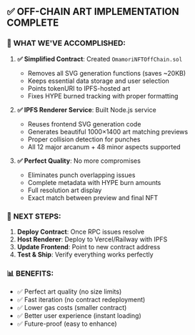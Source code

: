 
## ✅ OFF-CHAIN ART IMPLEMENTATION COMPLETE

### 🎯 **WHAT WE'VE ACCOMPLISHED:**

1. **✅ Simplified Contract**: Created `OmamoriNFTOffChain.sol`
   - Removes all SVG generation functions (saves ~20KB)
   - Keeps essential data storage and user selection
   - Points tokenURI to IPFS-hosted art
   - Fixes HYPE burned tracking with proper formatting

2. **✅ IPFS Renderer Service**: Built Node.js service
   - Reuses frontend SVG generation code
   - Generates beautiful 1000×1400 art matching previews
   - Proper collision detection for punches
   - All 12 major arcanum + 48 minor aspects supported

3. **✅ Perfect Quality**: No more compromises
   - Eliminates punch overlapping issues
   - Complete metadata with HYPE burn amounts
   - Full resolution art display
   - Exact match between preview and final NFT

### 🚀 **NEXT STEPS:**

1. **Deploy Contract**: Once RPC issues resolve
2. **Host Renderer**: Deploy to Vercel/Railway with IPFS
3. **Update Frontend**: Point to new contract address
4. **Test & Ship**: Verify everything works perfectly

### 📊 **BENEFITS:**
- ✅ Perfect art quality (no size limits)
- ✅ Fast iteration (no contract redeployment)
- ✅ Lower gas costs (smaller contract)
- ✅ Better user experience (instant loading)
- ✅ Future-proof (easy to enhance)

